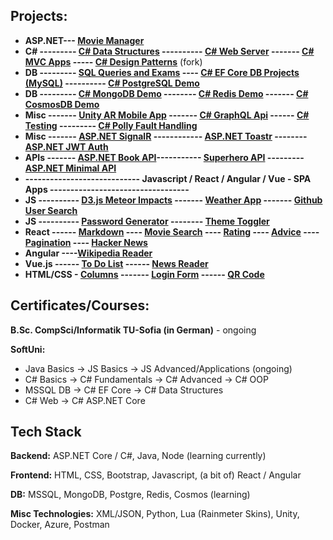 ## Projects:

- **ASP.NET--- [Movie Manager](https://github.com/ivaaak/ASP.NET-MovieManager)**
- **C# ---------  [C# Data Structures](https://github.com/ivaaak/CSharp-Data-Structures) ---------- [C# Web Server](https://github.com/ivaaak/CSharp-Web-Server/tree/main/HTTP%20Server%20Basic) ------- [C# MVC Apps](https://github.com/ivaaak/CSharp-Web-Server) ----- [C# Design Patterns](https://github.com/ivaaak/CSharp-Design-Patterns)** (fork)
- **DB  --------- [SQL Queries and Exams](https://github.com/ivaaak/MS-SQL) ---- [C# EF Core DB Projects (MySQL)](https://github.com/ivaaak/CSharp-DB-EF-Core-Projects) ---------- [C# PostgreSQL Demo](https://github.com/ivaaak/CSharp-PostgreSQL-Repo-Demo)**
- **DB  --------- [C# MongoDB Demo](https://github.com/ivaaak/CSharp-MongoDB-Demo) -------- [C# Redis Demo](https://github.com/ivaaak/CSharp-Redis-Demo) ------- [C# CosmosDB Demo](https://github.com/ivaaak/CSharp-Cosmos-DB-Demo)**
- **Misc ------- [Unity AR Mobile App](https://github.com/ivaaak/Unity/tree/main/AR%20Furniture%20Test) ------- [C# GraphQL Api](https://github.com/ivaaak/GraphQL-Api-Demo) ------ [C# Testing](https://github.com/ivaaak/CSharp-Testing) --------- [C# Polly Fault Handling](https://github.com/ivaaak/CSharp-Polly-Request-Response)**
- **Misc  ------- [ASP.NET SignalR](https://github.com/ivaaak/SignalR-Demo/tree/main/SignalRChat) ------------ [ASP.NET Toastr](https://github.com/ivaaak/ASP.NET-Toastr-Demo) -------- [ASP.NET JWT Auth](https://github.com/ivaaak/ASP.NET-JWT-Auth)**
- **APIs ------- [ASP.NET Book API](https://github.com/ivaaak/CSharp-API/tree/main/ASP.NET%20BookAPI)----------- [Superhero API](https://github.com/ivaaak/CSharp-API/tree/main/ASP.NET%20SuperHeroAPI) --------- [ASP.NET Minimal API](https://github.com/ivaaak/CSharp-API/tree/main/ASP.NET%20MinimalAPI%20Auth)**
- **---------------------------- Javascript / React / Angular / Vue - SPA Apps ----------------------------------**
- **JS ---------- [D3.js Meteor Impacts](https://github.com/ivaaak/JS-D3-Map-Meteor-Impacts) ------- [Weather App](https://github.com/ivaaak/JS-Weather-App) ------- [Github User Search](https://github.com/ivaaak/JS-Github-User-Search)** 
- **JS ---------- [Password Generator](https://github.com/ivaaak/JS-Password-generator) -------- [Theme Toggler](https://github.com/ivaaak/JS-Theme-Toggle)**
- **React ------  [Markdown](https://github.com/ivaaak/React-Markdown-Preview) ---- [Movie Search](https://github.com/ivaaak/React-MovieSearch-SPA) ---- [Rating](https://github.com/ivaaak/React-Rating-Component) ---- [Advice](https://github.com/ivaaak/React-Advice-Generator) ---- [Pagination](https://github.com/ivaaak/React-Pagination-Github) ---- [Hacker News](https://github.com/ivaaak/React-Hacker-News)**
- **Angular ----[Wikipedia Reader](https://github.com/ivaaak/Angular-Wikipedia-Reader)**
- **Vue.js ------ [To Do List](https://github.com/ivaaak/VueJS-To-Do-List) ------ [News Reader](https://github.com/ivaaak/Vue.js-News-Reader)**
- **HTML/CSS - [Columns](https://github.com/ivaaak/HTML-CSS/tree/main/HTML%20-%20COLUMNS%20W%20HORIZONTAL%20SCROLL) ------- [Login Form](https://github.com/ivaaak/HTML-CSS/tree/main/HTML%20-%20LOGIN%20FORM%20LOCK/Login%20Form) ------ [QR Code](https://github.com/ivaaak/HTML-CSS/tree/main/HTML%20-%20QR%20CODE%20COMPONENT)**


## Certificates/Courses:
**B.Sc. CompSci/Informatik TU-Sofia (in German)** - ongoing

**SoftUni:**
- Java Basics -> JS Basics -> JS Advanced/Applications (ongoing)
- C# Basics  -> C# Fundamentals -> C# Advanced -> C# OOP
- MSSQL DB -> C# EF Core -> C# Data Structures
- C# Web -> C# ASP.NET Core


## Tech Stack

**Backend:**  ASP.NET Core / C#, Java, Node (learning currently)

**Frontend:** HTML, CSS, Bootstrap, Javascript, (a bit of) React / Angular

**DB:** MSSQL, MongoDB, Postgre, Redis, Cosmos (learning)

**Misc Technologies:** XML/JSON, Python, Lua (Rainmeter Skins), Unity, Docker, Azure, Postman
